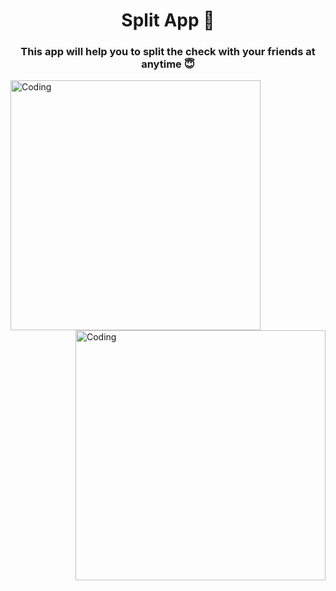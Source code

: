 <h1 align="center">Split App 💸</h1>
<h3 align="center">This app will help you to split the check with your friends at anytime 😇</h3>
<img align="left" alt="Coding" width="400" src="https://i.ibb.co/CmJG1Tz/Screenshot-2023-02-09-at-6-08-29-PM.png">
<img align="right" alt="Coding" width="400" src="https://i.ibb.co/CmJG1Tz/Screenshot-2023-02-09-at-6-08-29-PM.png">


